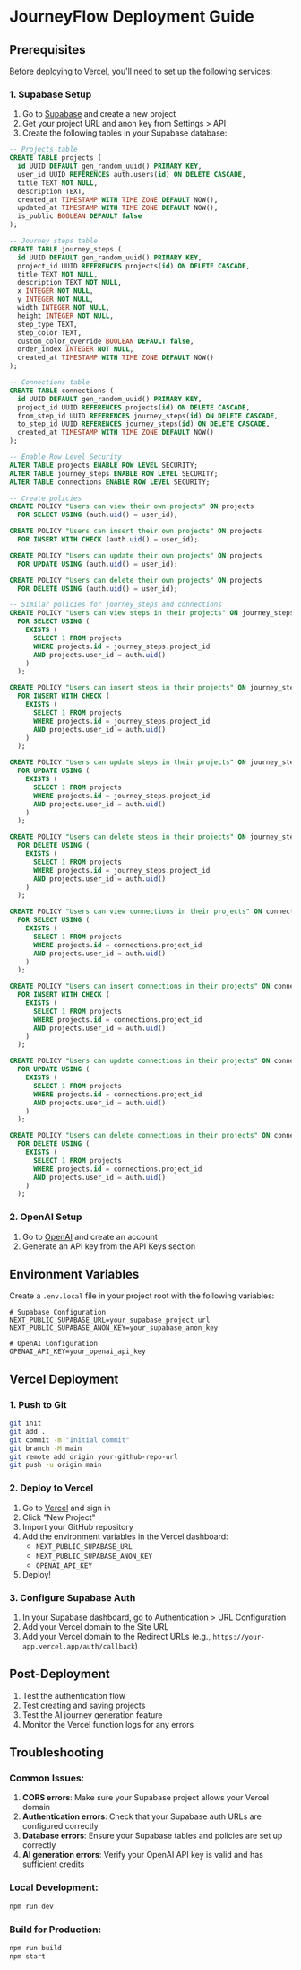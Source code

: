 # JourneyFlow Deployment Guide

## Prerequisites

Before deploying to Vercel, you'll need to set up the following services:

### 1. Supabase Setup
1. Go to [Supabase](https://supabase.com) and create a new project
2. Get your project URL and anon key from Settings > API
3. Create the following tables in your Supabase database:

```sql
-- Projects table
CREATE TABLE projects (
  id UUID DEFAULT gen_random_uuid() PRIMARY KEY,
  user_id UUID REFERENCES auth.users(id) ON DELETE CASCADE,
  title TEXT NOT NULL,
  description TEXT,
  created_at TIMESTAMP WITH TIME ZONE DEFAULT NOW(),
  updated_at TIMESTAMP WITH TIME ZONE DEFAULT NOW(),
  is_public BOOLEAN DEFAULT false
);

-- Journey steps table
CREATE TABLE journey_steps (
  id UUID DEFAULT gen_random_uuid() PRIMARY KEY,
  project_id UUID REFERENCES projects(id) ON DELETE CASCADE,
  title TEXT NOT NULL,
  description TEXT NOT NULL,
  x INTEGER NOT NULL,
  y INTEGER NOT NULL,
  width INTEGER NOT NULL,
  height INTEGER NOT NULL,
  step_type TEXT,
  step_color TEXT,
  custom_color_override BOOLEAN DEFAULT false,
  order_index INTEGER NOT NULL,
  created_at TIMESTAMP WITH TIME ZONE DEFAULT NOW()
);

-- Connections table
CREATE TABLE connections (
  id UUID DEFAULT gen_random_uuid() PRIMARY KEY,
  project_id UUID REFERENCES projects(id) ON DELETE CASCADE,
  from_step_id UUID REFERENCES journey_steps(id) ON DELETE CASCADE,
  to_step_id UUID REFERENCES journey_steps(id) ON DELETE CASCADE,
  created_at TIMESTAMP WITH TIME ZONE DEFAULT NOW()
);

-- Enable Row Level Security
ALTER TABLE projects ENABLE ROW LEVEL SECURITY;
ALTER TABLE journey_steps ENABLE ROW LEVEL SECURITY;
ALTER TABLE connections ENABLE ROW LEVEL SECURITY;

-- Create policies
CREATE POLICY "Users can view their own projects" ON projects
  FOR SELECT USING (auth.uid() = user_id);

CREATE POLICY "Users can insert their own projects" ON projects
  FOR INSERT WITH CHECK (auth.uid() = user_id);

CREATE POLICY "Users can update their own projects" ON projects
  FOR UPDATE USING (auth.uid() = user_id);

CREATE POLICY "Users can delete their own projects" ON projects
  FOR DELETE USING (auth.uid() = user_id);

-- Similar policies for journey_steps and connections
CREATE POLICY "Users can view steps in their projects" ON journey_steps
  FOR SELECT USING (
    EXISTS (
      SELECT 1 FROM projects 
      WHERE projects.id = journey_steps.project_id 
      AND projects.user_id = auth.uid()
    )
  );

CREATE POLICY "Users can insert steps in their projects" ON journey_steps
  FOR INSERT WITH CHECK (
    EXISTS (
      SELECT 1 FROM projects 
      WHERE projects.id = journey_steps.project_id 
      AND projects.user_id = auth.uid()
    )
  );

CREATE POLICY "Users can update steps in their projects" ON journey_steps
  FOR UPDATE USING (
    EXISTS (
      SELECT 1 FROM projects 
      WHERE projects.id = journey_steps.project_id 
      AND projects.user_id = auth.uid()
    )
  );

CREATE POLICY "Users can delete steps in their projects" ON journey_steps
  FOR DELETE USING (
    EXISTS (
      SELECT 1 FROM projects 
      WHERE projects.id = journey_steps.project_id 
      AND projects.user_id = auth.uid()
    )
  );

CREATE POLICY "Users can view connections in their projects" ON connections
  FOR SELECT USING (
    EXISTS (
      SELECT 1 FROM projects 
      WHERE projects.id = connections.project_id 
      AND projects.user_id = auth.uid()
    )
  );

CREATE POLICY "Users can insert connections in their projects" ON connections
  FOR INSERT WITH CHECK (
    EXISTS (
      SELECT 1 FROM projects 
      WHERE projects.id = connections.project_id 
      AND projects.user_id = auth.uid()
    )
  );

CREATE POLICY "Users can update connections in their projects" ON connections
  FOR UPDATE USING (
    EXISTS (
      SELECT 1 FROM projects 
      WHERE projects.id = connections.project_id 
      AND projects.user_id = auth.uid()
    )
  );

CREATE POLICY "Users can delete connections in their projects" ON connections
  FOR DELETE USING (
    EXISTS (
      SELECT 1 FROM projects 
      WHERE projects.id = connections.project_id 
      AND projects.user_id = auth.uid()
    )
  );
```

### 2. OpenAI Setup
1. Go to [OpenAI](https://platform.openai.com) and create an account
2. Generate an API key from the API Keys section

## Environment Variables

Create a `.env.local` file in your project root with the following variables:

```env
# Supabase Configuration
NEXT_PUBLIC_SUPABASE_URL=your_supabase_project_url
NEXT_PUBLIC_SUPABASE_ANON_KEY=your_supabase_anon_key

# OpenAI Configuration
OPENAI_API_KEY=your_openai_api_key
```

## Vercel Deployment

### 1. Push to Git
```bash
git init
git add .
git commit -m "Initial commit"
git branch -M main
git remote add origin your-github-repo-url
git push -u origin main
```

### 2. Deploy to Vercel
1. Go to [Vercel](https://vercel.com) and sign in
2. Click "New Project"
3. Import your GitHub repository
4. Add the environment variables in the Vercel dashboard:
   - `NEXT_PUBLIC_SUPABASE_URL`
   - `NEXT_PUBLIC_SUPABASE_ANON_KEY`
   - `OPENAI_API_KEY`
5. Deploy!

### 3. Configure Supabase Auth
1. In your Supabase dashboard, go to Authentication > URL Configuration
2. Add your Vercel domain to the Site URL
3. Add your Vercel domain to the Redirect URLs (e.g., `https://your-app.vercel.app/auth/callback`)

## Post-Deployment

1. Test the authentication flow
2. Test creating and saving projects
3. Test the AI journey generation feature
4. Monitor the Vercel function logs for any errors

## Troubleshooting

### Common Issues:
1. **CORS errors**: Make sure your Supabase project allows your Vercel domain
2. **Authentication errors**: Check that your Supabase auth URLs are configured correctly
3. **Database errors**: Ensure your Supabase tables and policies are set up correctly
4. **AI generation errors**: Verify your OpenAI API key is valid and has sufficient credits

### Local Development:
```bash
npm run dev
```

### Build for Production:
```bash
npm run build
npm start
``` 